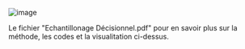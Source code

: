 ![image](https://github.com/AbelMasson/Echantillonage-d-cisionnel/blob/main/Screenshot%20RShiny.png)


Le fichier "Echantillonage Décisionnel.pdf" pour en savoir plus sur la méthode, les codes et la visualitation ci-dessus.
